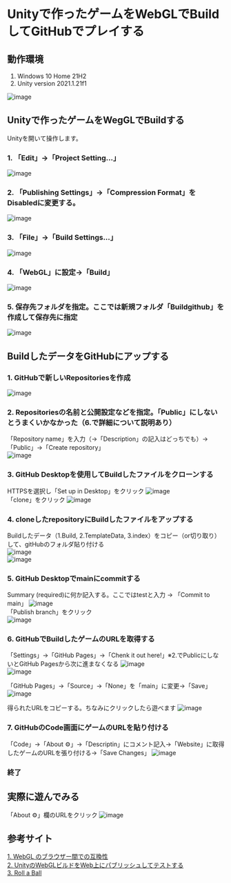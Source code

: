 # Unityで作ったゲームをWebGLでBuildしてGitHubでプレイする
## 動作環境
1. Windows 10 Home 21H2
2. Unity version 2021.1.21f1  

![image](https://user-images.githubusercontent.com/93690866/153183424-a7ce9019-366a-4128-8972-56ba412e9192.png)
## Unityで作ったゲームをWegGLでBuildする
Unityを開いて操作します。
### 1. 「Edit」->「Project Setting...」  
![image](https://user-images.githubusercontent.com/93690866/153186084-b1c2c69c-4573-468f-ab7b-f631b72f9e70.png)  

### 2. 「Publishing Settings」->「Compression Format」をDisabledに変更する。  
![image](https://user-images.githubusercontent.com/93690866/153187485-6952e43c-4ebd-4a87-aa95-cdafed1ca24b.png)  

### 3. 「File」->「Build Settings...」  
![image](https://user-images.githubusercontent.com/93690866/153189212-78c7b840-1c33-497b-bb24-15c01c2fd82f.png)  

### 4. 「WebGL」に設定->「Build」  
![image](https://user-images.githubusercontent.com/93690866/153189567-57ea7926-e5d3-4cc6-ba35-0537ad756c8d.png)  

### 5. 保存先フォルダを指定。ここでは新規フォルダ「Buildgithub」を作成して保存先に指定  
![image](https://user-images.githubusercontent.com/93690866/153190449-18f0500e-4ae4-4a24-b52d-7f0ad64e5fae.png)  

## BuildしたデータをGitHubにアップする
### 1. GitHubで新しいRepositoriesを作成  
![image](https://user-images.githubusercontent.com/93690866/153203754-3b54d9b7-cef4-41d4-9d5f-5e27e83234b6.png)  

### 2. Repositoriesの名前と公開設定などを指定。「Public」にしないとうまくいかなかった（6.で詳細について説明あり）  
   「Repository name」を入力（->「Description」の記入はどっちでも）->「Public」->「Create repository」  
![image](https://user-images.githubusercontent.com/93690866/153193243-ee074af4-8f68-4ff1-b246-178dd86f2167.png)  

### 3. GitHub Desktopを使用してBuildしたファイルをクローンする  
   HTTPSを選択し「Set up in Desktop」をクリック
![image](https://user-images.githubusercontent.com/93690866/153194348-16eb26d1-5c25-41a3-9f4c-330c4d100d6c.png)  
   「clone」をクリック
![image](https://user-images.githubusercontent.com/93690866/153196934-369097fb-5fca-4495-9ae5-da1c14e7262b.png)  

### 4. cloneしたrepositoryにBuildしたファイルをアップする  
   Buildしたデータ（1.Build, 2.TemplateData, 3.index）をコピー（or切り取り）して、gitHubのフォルダ貼り付ける  
![image](https://user-images.githubusercontent.com/93690866/153198046-bdaa241d-74a1-4c97-8f94-0a41ef36ecc9.png)   
![image](https://user-images.githubusercontent.com/93690866/153197846-c5c81205-dd45-45f8-beb4-8e672bb455da.png)  

### 5. GitHub Desktopでmainにcommitする  
   Summary (required)に何か記入する。ここではtestと入力 -> 「Commit to main」
![image](https://user-images.githubusercontent.com/93690866/153198631-b977f061-b7ad-40e8-affc-00f0c7bf18d8.png)  
   「Publish branch」をクリック  
![image](https://user-images.githubusercontent.com/93690866/153198874-9dc10f27-2f00-4184-977b-82c734d299ed.png)  

### 6. GitHubでBuildしたゲームのURLを取得する
   「Settings」->「GitHub Pages」->「Chenk it out here!」※2.でPublicにしないとGitHub Pagesから次に進まなくなる
![image](https://user-images.githubusercontent.com/93690866/153199619-fbe7701a-5449-4b6b-82c0-b38e47cc1c17.png)  
![image](https://user-images.githubusercontent.com/93690866/153208087-c8c6dd92-7de5-4aa0-b226-6c45ecd87bd7.png)  

   「GitHub Pages」->「Source」->「None」を「main」に変更->「Save」
![image](https://user-images.githubusercontent.com/93690866/153200506-e1b2d483-4fb1-4150-80cf-c9e4f94e3995.png)  

   得られたURLをコピーする。ちなみにクリックしたら遊べます
![image](https://user-images.githubusercontent.com/93690866/153201120-b6b5b7a9-acc5-4753-a3a0-c768865176de.png)  

### 7. GitHubのCode画面にゲームのURLを貼り付ける
   「Code」->「About ⚙」->「Descriptin」にコメント記入->「Website」に取得したゲームのURLを張り付ける->「Save Changes」
![image](https://user-images.githubusercontent.com/93690866/153203204-14bd3a48-1990-4f97-8f50-22c1a8063637.png)  

### 終了

## 実際に遊んでみる
「About ⚙」欄のURLをクリック
![image](https://user-images.githubusercontent.com/93690866/153203417-92cac98d-328b-433e-ab44-8af262600147.png)

## 参考サイト
[1. WebGL のブラウザー間での互換性](https://docs.unity3d.com/ja/current/Manual/webgl-browsercompatibility.html)  
[2. UnityのWebGLビルドをWeb上にパブリッシュしてテストする](https://51n1.uk/post/web-publishing-with-unity-webgl/page1.html)  
[3. Roll a Ball](https://learn.unity.com/project/roll-a-ball-jp?uv=2019.4)


   


